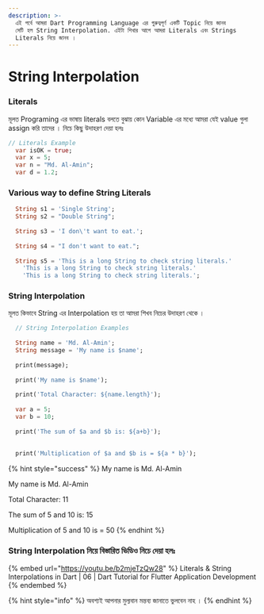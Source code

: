 ```yaml
---
description: >-
  এই পর্বে আমরা Dart Programming Language এর গুরুত্বপূর্ণ একটি Topic নিয়ে জানব
  সেটি হল String Interpolation. এইটা শিখার আগে আমরা Literals এবং Strings
  Literals নিয়ে জানব ।
---
```


# String Interpolation

### Literals

মূলত Programing এর ভাষায় literals বলতে বুঝায় কোন Variable এর মধ্যে আমরা যেই value গুলা assign করি তাদের । নিচে কিছু উদাহরণ দেয়া হলঃ

```dart
// Literals Example
  var isOK = true;
  var x = 5;
  var n = "Md. Al-Amin";
  var d = 1.2;
```

### Various way to define String Literals

```dart
  String s1 = 'Single String';
  String s2 = "Double String";
  
  String s3 = 'I don\'t want to eat.'; 
  
  String s4 = "I don't want to eat.";
  
  String s5 = 'This is a long String to check string literals.'
    'This is a long String to check string literals.'
    'This is a long String to check string literals.';
```

### String Interpolation

মূলত কিভাবে String এর Interpolation হয় তা আমরা শিখব নিচের উদাহরণ থেকে ।&#x20;

```dart
  // String Interpolation Examples
  
  String name = 'Md. Al-Amin';
  String message = 'My name is $name';
  
  print(message);
  
  print('My name is $name');
  
  print('Total Character: ${name.length}');
  
  var a = 5;
  var b = 10;
  
  print('The sum of $a and $b is: ${a+b}');
  
  
  print('Multiplication of $a and $b is = ${a * b}');
```

{% hint style="success" %}
My name is Md. Al-Amin&#x20;

My name is Md. Al-Amin&#x20;

Total Character: 11&#x20;

The sum of 5 and 10 is: 15&#x20;

Multiplication of 5 and 10 is = 50
{% endhint %}

### String Interpolation নিয়ে বিস্তারিত ভিডিও নিচে দেয়া হলঃ

{% embed url="https://youtu.be/b2mjeTzQw28" %}
Literals & String Interpolations in Dart | 06 | Dart Tutorial for Flutter Application Development
{% endembed %}

{% hint style="info" %}
অবশ্যই আপনার মুল্যবান মন্তব্য জানাতে ভুলবেন নাহ ।&#x20;
{% endhint %}
